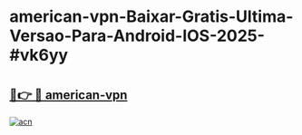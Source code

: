 # american-vpn-Baixar-Gratis-Ultima-Versao-Para-Android-IOS-2025-#vk6yy

# <h2><a href="https://ainizakaria.my?title=american-vpn&ref=24M">🔗👉 🔴 american-vpn</a></h2>

[![acn](https://github.com/user-attachments/assets/0f9c940e-d8b0-45ae-aac7-cd30a18b3e1c)](https://ainizakaria.my?title=american-vpn&ref=24M)

